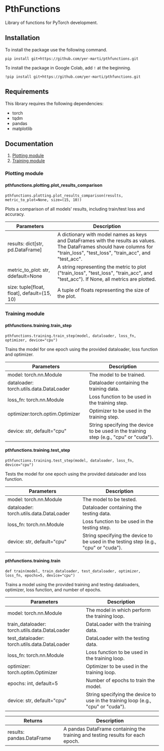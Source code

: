 # PthFunctions

Library of functions for PyTorch development.

## Installation

To install the package use the following command.

```
pip install git+https://github.com/yer-marti/pthfunctions.git
```

To install the package in Google Colab, add `!` at the beginning.

```
!pip install git+https://github.com/yer-marti/pthfunctions.git
```

## Requirements

This library requires the following dependencies:

* torch
* tqdm
* pandas
* matplotlib

## Documentation

1. [Plotting module](#plotting-module)
2. [Training module](#training-module)

### Plotting module

#### pthfunctions.plotting.plot_results_comparison

```
pthfunctions.plotting.plot_results_comparison(results, metric_to_plot=None, size=(15, 10))
```

Plots a comparison of all models' results, including train/test loss and accuracy.

| Parameters | Description |
| --- | --- |
| results: dict[str, pd.DataFrame] | A dictionary with model names as keys and DataFrames with the results as values. The DataFrames should have columns for "train_loss", "test_loss", "train_acc", and "test_acc". |
| metric_to_plot: str, ddefault=None | A string representing the metric to plot ("train_loss", "test_loss", "train_acc", and "test_acc"). If None, all metrics are plotted. |
| size: tuple[float, float], default=(15, 10) | A tuple of floats representing the size of the plot. |

### Training module

#### pthfunctions.training.train_step

```
pthfunctions.training.train_step(model, dataloader, loss_fn, optimizer, device="cpu")
```

Trains the model for one epoch using the provided dataloader, loss function and optimizer.

| Parameters | Description |
| --- | --- |
| model: torch.nn.Module | The model to be trained. |
| dataloader: torch.utils.data.DataLoader | Dataloader containing the training data. |
| loss_fn: torch.nn.Module | Loss function to be used in the training step. |
| optimizer:torch.optim.Optimizer | Optimizer to be used in the training step. |
| device: str, default="cpu" | String specifying the device to be used in the training step (e.g., "cpu" or "cuda"). |

#### pthfunctions.training.test_step

```
pthfunctions.training.test_step(model, dataloader, loss_fn, device="cpu")
```

Tests the model for one epoch using the provided dataloader and loss function.

| Parameters | Description |
| --- | --- |
| model: torch.nn.Module | The model to be tested. |
| dataloader: torch.utils.data.DataLoader | Dataloader containing the testing data. |
| loss_fn: torch.nn.Module | Loss function to be used in the testing step. |
| device: str, default="cpu" | String specifying the device to be used in the testing step (e.g., "cpu" or "cuda"). |

#### pthfunctions.training.train

```
def train(model, train_dataloader, test_dataloader, optimizer, loss_fn, epochs=5, device="cpu")
```

Trains a model using the provided training and testing dataloaders, optimizer, loss function, and number of epochs.

| Parameters | Description |
| --- | --- |
| model: torch.nn.Module | The model in which perform the training loop. |
| train_dataloader: torch.utils.data.DataLoader | DataLoader with the training data. |
| test_dataloader: torch.utils.data.DataLoader | DataLoader with the testing data. |
| loss_fn: torch.nn.Module | Loss function to be used in the training loop. |
| optimizer: torch.optim.Optimizer | Optimizer to be used in the training loop. |
| epochs: int, default=5 | Number of epochs to train the model. |
| device: str, default="cpu" | String specifying the device to use in the training loop (e.g., "cpu" or "cuda"). |

| Returns | Description |
| --- | --- |
| results: pandas.DataFrame | A pandas DataFrame containing the training and testing results for each epoch. | 